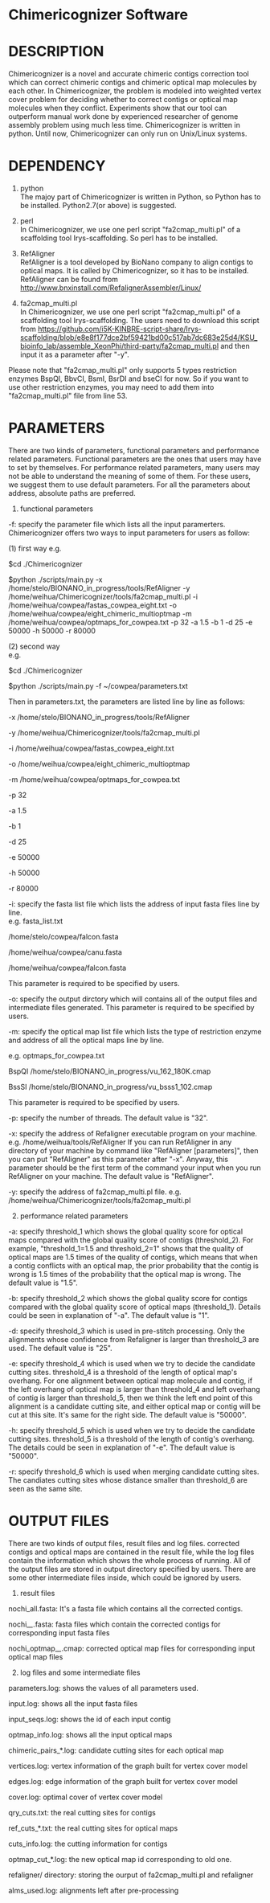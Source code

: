 

# Chimericognizer Software



# DESCRIPTION

Chimericognizer is a novel and accurate chimeric contigs correction tool which can correct chimeric contigs and chimeric optical map molecules by each other. In Chimericognizer, the problem is modeled into weighted vertex cover problem for deciding whether to correct contigs or optical map molecules when they conflict. Experiments show that our tool can outperform manual work done by experienced researcher of genome assembly problem using much less time.
Chimericognizer is written in python. Until now, Chimericognizer can only run on Unix/Linux systems.  



# DEPENDENCY


1. python   
The majoy part of Chimericognizer is written in Python, so Python has to be installed. 
Python2.7(or above) is suggested.  

2. perl   
In Chimericognizer, we use one perl script "fa2cmap_multi.pl" of a scaffolding tool Irys-scaffolding.
So perl has to be installed.

3. RefAligner   
RefAligner is a tool developed by BioNano company to align contigs to optical maps. It is called by Chimericognizer, so it has to be installed. 
RefAligner can be found from http://www.bnxinstall.com/RefalignerAssembler/Linux/ 

4. fa2cmap_multi.pl   
In Chimericognizer, we use one perl script "fa2cmap_multi.pl" of a scaffolding tool Irys-scaffolding. 
The users need to download this script from https://github.com/i5K-KINBRE-script-share/Irys-scaffolding/blob/e8e8f177dce2bf59421bd00c517ab7dc683e25d4/KSU_bioinfo_lab/assemble_XeonPhi/third-party/fa2cmap_multi.pl
and then input it as a parameter after "-y".

Please note that "fa2cmap_multi.pl" only supports 5 types restriction enzymes BspQI, BbvCI, BsmI, BsrDI and bseCI for now. So if you want to use other restriction enzymes, you may need to add them into "fa2cmap_multi.pl" file from line 53. 


# PARAMETERS


There are two kinds of parameters, functional parameters and performance related parameters. 
Functional parameters are the ones that users may have to set by themselves. For performance related parameters, many users may not be able to understand the meaning of some of them. For these users, we suggest them to use default parameters. For all the parameters about address, absolute paths are preferred. 

1. functional parameters  

-f: specify the parameter file which lists all the input paramerters.
Chimericognizer offers two ways to input parameters for users as follow:

(1) first way
e.g. 

$cd ./Chimericognizer

$python ./scripts/main.py -x /home/stelo/BIONANO_in_progress/tools/RefAligner -y /home/weihua/Chimericognizer/tools/fa2cmap_multi.pl -i /home/weihua/cowpea/fastas_cowpea_eight.txt -o /home/weihua/cowpea/eight_chimeric_multioptmap -m /home/weihua/cowpea/optmaps_for_cowpea.txt -p 32 -a 1.5 -b 1 -d 25 -e 50000 -h 50000 -r 80000

(2) second way  
e.g.

$cd ./Chimericognizer

$python ./scripts/main.py -f ~/cowpea/parameters.txt

Then in parameters.txt, the parameters are listed line by line as follows:

-x /home/stelo/BIONANO_in_progress/tools/RefAligner 

-y /home/weihua/Chimericognizer/tools/fa2cmap_multi.pl 

-i /home/weihua/cowpea/fastas_cowpea_eight.txt 

-o /home/weihua/cowpea/eight_chimeric_multioptmap 

-m /home/weihua/cowpea/optmaps_for_cowpea.txt 

-p 32 

-a 1.5 

-b 1 

-d 25 

-e 50000 

-h 50000 

-r 80000

-i: specify the fasta list file which lists the address of input fasta files line by line.  
e.g. fasta_list.txt 

/home/stelo/cowpea/falcon.fasta  

/home/weihua/cowpea/canu.fasta  

/home/weihua/cowpea/falcon.fasta  

This parameter is required to be specified by users.   

-o: specify the output dirctory which will contains all of the output files and intermediate files generated. This parameter is required to be specified by users.   

-m: specify the optical map list file which lists the type of restriction enzyme and address of all the optical maps line by line. 

e.g. optmaps_for_cowpea.txt

BspQI   /home/stelo/BIONANO_in_progress/vu_162_180K.cmap

BssSI   /home/stelo/BIONANO_in_progress/vu_bsss1_102.cmap

This parameter is required to be specified by users.   

-p: specify the number of threads. The default value is "32".  

-x: specify the address of Refaligner executable program on your machine. e.g. /home/weihua/tools/RefAligner
If you can run RefAligner in any directory of your machine by command like "RefAligner [parameters]", then you can put "RefAligner" as this parameter after "-x". Anyway, this parameter should be the first term of the command your input when you run RefAligner on your machine. The default value is "RefAligner".   

-y: specify the address of fa2cmap_multi.pl file. e.g. /home/weihua/Chimericognizer/tools/fa2cmap_multi.pl


2. performance related parameters

-a: specify threshold_1 which shows the global quality score for optical maps compared with the global quality score of contigs (threshold_2). For example, "threshold_1=1.5 and threshold_2=1" shows that the quality of optical maps are 1.5 times of the quality of contigs, which means that when a contig conflicts with an optical map, the prior probability that the contig is wrong is 1.5 times of the probability that the optical map is wrong.  The default value is "1.5". 

-b: specify threshold_2 which shows the global quality score for contigs compared with the global quality score of optical maps (threshold_1). Details could be seen in explanation of "-a". The default value is "1".   

-d: specify threshold_3 which is used in pre-stitch processing. Only the alignments whose confidence from Refaligner is larger than threshold_3 are used. The default value is "25".  

-e: specify threshold_4 which is used when we try to decide the candidate cutting sites. threshold_4 is a threshold of the length of optical map's overhang. For one alignment between optical map molecule and contig, if the left overhang of optical map is larger than threshold_4 and left overhang of contig is larger than threshold_5, then we think the left end point of this alignment is a candidate cutting site, and either optical map or contig will be cut at this site. It's same for the right side. The default value is "50000". 

-h: specify threshold_5 which is used when we try to decide the candidate cutting sites. threshold_5 is a threshold of the length of contig's overhang. The details could be seen in explanation of "-e". The default value is "50000". 

-r: specify threshold_6 which is used when merging candidate cutting sites. The candiates cutting sites whose distance smaller than threshold_6 are seen as the same site.



# OUTPUT FILES

There are two kinds of output files, result files and log files. corrected contigs and optical maps are contained in the result file, while the log files contain the information which shows the whole process of running. All of the output files are stored in output directory specified by users. There are some other intermediate files inside, which could be ignored by users.
 
1. result files

nochi_all.fasta: It's a fasta file which contains all the corrected contigs.

nochi_*_*.fasta: fasta files which contain the corrected contigs for corresponding input fasta files

nochi_optmap_*_*.cmap: corrected optical map files for corresponding input optical map files

2. log files and some intermediate files  

parameters.log: shows the values of all parameters used. 

input.log: shows all the input fasta files  

input_seqs.log: shows the id of each input contig

optmap_info.log: shows all the input optical maps

chimeric_pairs_*.log: candidate cutting sites for each optical map

vertices.log: vertex information of the graph built for vertex cover model

edges.log: edge information of the graph built for vertex cover model

cover.log: optimal cover of vertex cover model

qry_cuts.txt: the real cutting sites for contigs

ref_cuts_*.txt: the real cutting sites for optical maps

cuts_info.log: the cutting information for contigs

optmap_cut_*.log: the new optical map id corresponding to old one.  

refaligner/ directory: storing the ourput of fa2cmap_multi.pl and refaligner

alms_used.log: alignments left after pre-processing
